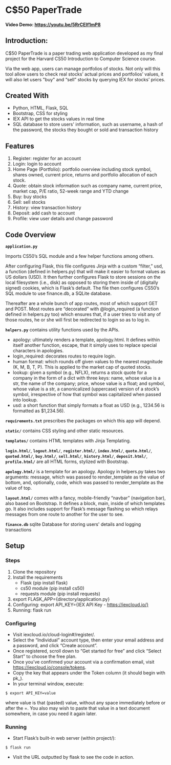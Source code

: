 # C$50 PaperTrade

#### Video Demo: https://youtu.be/5RrCEIf1mP8


## Introduction:
C$50 PaperTrade is a paper trading web application developed as my final project for the Harvard CS50 Introduction to Computer Science course.

Via the web app, users can manage portfolios of stocks. Not only will this tool allow users to check real stocks’ actual prices and portfolios’ values, it will also let users "buy" and “sell” stocks by querying IEX for stocks’ prices.

## Created With
- Python, HTML, Flask, SQL
- Bootstrap, CSS for styling
- IEX API to get the stocks values in real time
- SQL database to store users' information, such as username, a hash of the password, the stocks they bought or sold and transaction history

## Features
1. Register: register for an account
2. Login: login to account
3. Home Page (Portfolio): portfolio overview including stock symbol, shares owned, current price, returns and portfolio allocation of each stock.
4. Quote: obtain stock information such as company name, current price, market cap, P/E ratio, 52-week range and YTD change
5. Buy: buy stocks
6. Sell: sell stocks
7. History: view transaction history
8. Deposit: add cash to account
9. Profile: view user details and change password

## Code Overview
**`application.py`**

Imports CS50’s SQL module and a few helper functions among others.

After configuring Flask, this file configures Jinja with a custom “filter,” usd, a function (defined in helpers.py) that will make it easier to format values as US dollars (USD). It then further configures Flask to store sessions on the local filesystem (i.e., disk) as opposed to storing them inside of (digitally signed) cookies, which is Flask’s default. The file then configures CS50’s SQL module to use finance.db, a SQLite database.

Thereafter are a whole bunch of app routes, most of which support GET and POST. Most routes are “decorated” with @login_required (a function defined in helpers.py too) which ensures that, if a user tries to visit any of those routes, he or she will first be redirected to login so as to log in.

**`helpers.py`** contains utility functions used by the APIs.
- apology: ultimately renders a template, apology.html. It defines within itself another function, escape, that it simply uses to replace special characters in apologies.
- login_required: decorates routes to require login.
- human format: which rounds off given values to the nearest magnitude (K, M, B, T, P). This is applied to the market cap of quoted stocks.
- lookup: given a symbol (e.g., NFLX), returns a stock quote for a company in the form of a dict with three keys: name, whose value is a str, the name of the company; price, whose value is a float; and symbol, whose value is a str, a canonicalized (uppercase) version of a stock’s symbol, irrespective of how that symbol was capitalized when passed into lookup.
- usd: a short function that simply formats a float as USD (e.g., 1234.56 is formatted as $1,234.56).

**`requirements.txt`** prescribes the packages on which this app will depend.

**`static/`** contains CSS styling and other static resources.

**`templates/`** contains HTML templates with Jinja Templating.

**`login.html/`**, **`logout.html/`**, **`register.html/`**, **`index.html/`**, **`quote.html/`**, **`quoted.html/`**, **`buy.html/`**, **`sell.html/`**, **`history.html/`**, **`deposit.html/`**, **`profile.html/`** are all HTML forms, stylized with Bootstrap.

**`apology.html/`** is a template for an apology. Apology in helpers.py takes two arguments: message, which was passed to render_template as the value of bottom, and, optionally, code, which was passed to render_template as the value of top.

**`layout.html/`** comes with a fancy, mobile-friendly “navbar” (navigation bar), also based on Bootstrap. It defines a block, main, inside of which templates go. It also includes support for Flask’s message flashing so which relays messages from one route to another for the user to see.

**`finance.db`** sqlite Database for storing users' details and logging transactions

## Setup
### Steps
1. Clone the repository
2. Install the requirements
    - Flask (pip install flask)
    - cs50 module (pip install cs50)
    - requests module (pip install requests)
3. export FLASK_APP={directory/application.py}
4. Configuring: export API_KEY={IEX API Key - https://iexcloud.io/}
5. Running: flask run
    
### Configuring
- Visit iexcloud.io/cloud-login#/register/.
- Select the “Individual” account type, then enter your email address and a password, and click “Create account”.
- Once registered, scroll down to “Get started for free” and click “Select Start” to choose the free plan.
- Once you’ve confirmed your account via a confirmation email, visit https://iexcloud.io/console/tokens.
- Copy the key that appears under the Token column (it should begin with pk_).
- In your terminal window, execute:
```
$ export API_KEY=value
```
where value is that (pasted) value, without any space immediately before or after the =. You also may wish to paste that value in a text document somewhere, in case you need it again later.

### Running
- Start Flask’s built-in web server (within project/):
```
$ flask run
```
- Visit the URL outputted by flask to see the code in action. 